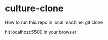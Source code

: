 # culture-clone

How to run this repo in local machine:
git clone <url>

hit localhost:5500 in your browser
